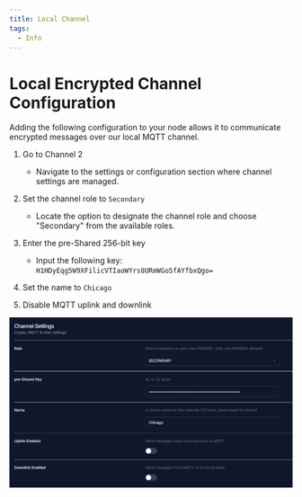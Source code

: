 ```yaml
---
title: Local Channel
tags:
  - Info
---
```

# Local Encrypted Channel Configuration
Adding the following configuration to your node allows it to communicate encrypted messages over our local MQTT channel.

1. Go to Channel 2
    - Navigate to the settings or configuration section where channel settings are managed.

2. Set the channel role to `Secondary`
    - Locate the option to designate the channel role and choose "Secondary" from the available roles.

3. Enter the pre-Shared 256-bit key
    - Input the following key: `H1HDyEqg5W9XFilicVTIaoWYrs8URmWGo5fAYfbxQgo=`

4. Set the name to `Chicago`

5. Disable MQTT uplink and downlink

![Local Channel Settings Example](../assets/images/mqtt4.png)